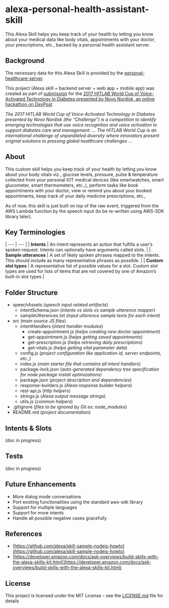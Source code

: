 # alexa-personal-health-assistant-skill

This Alexa Skill helps you keep track of your health by letting you know about your medical data like body vitals, appointments with your doctor, your prescriptions, etc., backed by a personal health assistant server.


## Background 

The necessary data for this Alexa Skill is provided by the [personal-healthcare-server](https://github.com/rajagopal28/healthcare-server).

This project (Alexa skill + backend server + web app + mobile app) was created as part of [submission](https://devpost.com/software/jackie-fkw3rn) for the [2017 HITLAB World Cup of Voice-Activated Technology in Diabetes presented by Novo Nordisk, an online hackathon on DevPost](https://2017hitlabworldcup.devpost.com)

*The 2017 HITLAB World Cup of Voice-Activated Technology in Diabetes presented by Novo Nordisk (the “Challenge”) is a competition to identify emerging technologies that use voice recognition and voice activation to support diabetes care and management. ... The HITLAB World Cup is an international challenge of unparalleled diversity where innovators present original solutions to pressing global healthcare challenges ...*


## About

This custom skill helps you keep track of your health by letting you know about your body vitals viz., glucose levels, pressure, pulse & temperature collected from your personal IOT medical devices (like smartwatches, smart glucometer, smart thermometers, etc.,), perform tasks like book appointments with your doctor, view or remind you about your booked appointments, keep track of your daily medicine prescriptions, etc.,

As of now, this skill is just built on top of the raw event, triggered from the AWS Lambda function by the speech input (to be re-written using AWS-SDK library later).


## Key Terminologies
| --- | --- |
| **Intents** | An intent represents an action that fulfills a user’s spoken request. Intents can optionally have arguments called   slots. |
| **Sample utterances** | A set of likely spoken phrases mapped to the intents. This should include as many representative phrases as possible. |
| **Custom slot types** | A representative list of possible values for a slot. Custom slot types are used for lists of items that are not covered by one of Amazon’s built-in slot types |

## Folder Structure
- speechAssets                           (*speech input related artifacts*)
    - intentSchema.json                  (*intents vs slots vs sample utterence mapper*)
    - sampleUtterences.txt               (*input utterence sample texts for each intent*)
- src                                    (*main source JS files*)
    - intentHandlers                     (*intent handler modules*)
      - create-appointment.js            (*helps creating new doctor appointment*)
      - get-appointment.js               (*helps getting saved appointments*)
      - get-prescription.js              (*helps retrieving daily prescriptions*)
      - get-vitals.js                    (*helps getting vital parameter data*) 
    - config.js                          (*project configuration like application id, server endpoints, etc.,*)
    - index.js                           (*main starter file that contains all intent handlers*)
    - package-lock.json                  (*auto-generated dependency tree specification for node package install optimizations*)
    - package.json                       (*project description and dependencies*)
    - response-builders.js               (*Alexa response builder helpers*)
    - rest-api.js                        (*http helpers*)
    - strings.js                         (*Alexa output message strings*)
    - utils.js                           (*common helpers*)
- .gitignore                             (*files to be ignored by Git ex: node_modules*)
- README.md                              (*project documentation*)

 ## Intents & Slots 
(doc in progress)

 ## Tests
(doc in progress)

 ## Future Enhancements
- More dialog mode conversations
- Port existing functionalities using the standard aws-sdk library
- Support for multiple languages
- Support for more intents
- Handle all possible negative cases gracefully

## References
- [https://github.com/alexa/skill-sample-nodejs-howto](https://github.com/alexa/skill-sample-nodejs-howto)
- [https://developer.amazon.com/docs/ask-overviews/build-skills-with-the-alexa-skills-kit.html](https://developer.amazon.com/docs/ask-overviews/build-skills-with-the-alexa-skills-kit.html)

 ## License
This project is licensed under the MIT License - see the [LICENSE.md](https://github.com/happyvig/alexa-personal-health-assistant-skill/blob/master/LICENSE) file for details       